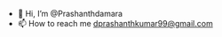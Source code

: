 - 👋 Hi, I’m @Prashanthdamara
- 📫 How to reach me dprashanthkumar99@gmail.com

<!---
Prashanthdamara/Prashanthdamara is a ✨ special ✨ repository because its `README.md` (this file) appears on your GitHub profile.
You can click the Preview link to take a look at your changes.
--->
